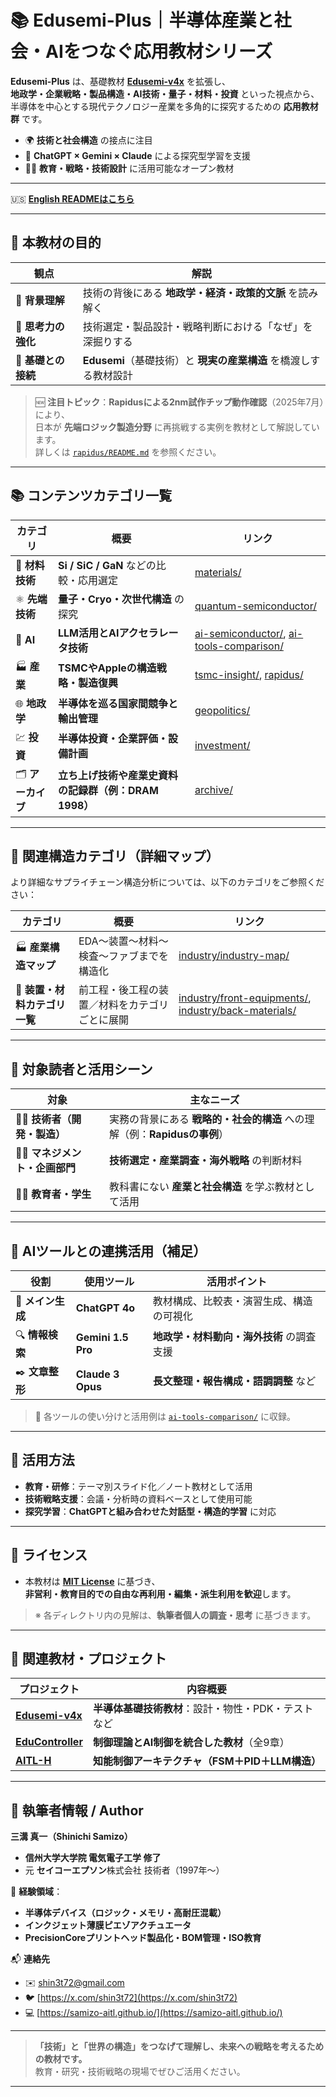 # 📚 **Edusemi-Plus｜半導体産業と社会・AIをつなぐ応用教材シリーズ**

**Edusemi-Plus** は、基礎教材 [**Edusemi-v4x**](https://github.com/Samizo-AITL/Edusemi-v4x) を拡張し、  
**地政学・企業戦略・製品構造・AI技術・量子・材料・投資** といった視点から、  
半導体を中心とする現代テクノロジー産業を多角的に探究するための **応用教材群** です。

- 🌍 **技術と社会構造** の接点に注目  
- 🧠 **ChatGPT × Gemini × Claude** による探究型学習を支援  
- 🧑‍🏫 **教育・戦略・技術設計** に活用可能なオープン教材

---

🇺🇸 **[English READMEはこちら](./README_en.md)**

---

## 🎯 **本教材の目的**

| 観点 | 解説 |
|------|------|
| 🧭 **背景理解** | 技術の背後にある **地政学・経済・政策的文脈** を読み解く |
| 🧠 **思考力の強化** | 技術選定・製品設計・戦略判断における「なぜ」を深掘りする |
| 🔄 **基礎との接続** | **Edusemi**（基礎技術）と **現実の産業構造** を橋渡しする教材設計 |

> 🆕 **注目トピック**：**Rapidusによる2nm試作チップ動作確認**（2025年7月）により、  
> 日本が **先端ロジック製造分野** に再挑戦する実例を教材として解説しています。  
> 詳しくは [`rapidus/README.md`](./rapidus/README.md) を参照ください。

---

## 📚 **コンテンツカテゴリ一覧**

| カテゴリ | 概要 | リンク |
|----------|------|--------|
| 🧪 **材料技術** | **Si / SiC / GaN** などの比較・応用選定 | [materials/](./materials/) |
| ⚛️ **先端技術** | **量子・Cryo・次世代構造** の探究 | [quantum-semiconductor/](./quantum-semiconductor/) |
| 🤖 **AI** | **LLM活用とAIアクセラレータ技術** | [ai-semiconductor/](./ai-semiconductor/), [ai-tools-comparison/](./ai-tools-comparison/) |
| 🏭 **産業** | **TSMCやAppleの構造戦略・製造復興** | [tsmc-insight/](./tsmc-insight/), [rapidus/](./rapidus/) |
| 🌐 **地政学** | **半導体を巡る国家間競争と輸出管理** | [geopolitics/](./geopolitics/) |
| 💹 **投資** | **半導体投資・企業評価・設備計画** | [investment/](./investment/) |
| 🗂️ **アーカイブ** | **立ち上げ技術や産業史資料の記録群（例：DRAM 1998）** | [archive/](./archive/) |

---

## 🔗 関連構造カテゴリ（詳細マップ）

より詳細なサプライチェーン構造分析については、以下のカテゴリをご参照ください：

| カテゴリ | 概要 | リンク |
|----------|------|--------|
| 🏭 **産業構造マップ** | EDA～装置～材料～検査～ファブまでを構造化 | [industry/industry-map/](./industry/industry-map/) |
| 🔧 **装置・材料カテゴリ一覧** | 前工程・後工程の装置／材料をカテゴリごとに展開 | [industry/front-equipments/](./industry/front-equipments/), [industry/back-materials/](./industry/back-materials/) |

---

## 👥 **対象読者と活用シーン**

| 対象 | 主なニーズ |
|------|-------------|
| 🧑‍🔬 **技術者（開発・製造）** | 実務の背景にある **戦略的・社会的構造** への理解（例：**Rapidusの事例**） |
| 🧑‍💼 **マネジメント・企画部門** | **技術選定・産業調査・海外戦略** の判断材料 |
| 🧑‍🏫 **教育者・学生** | 教科書にない **産業と社会構造** を学ぶ教材として活用 |

---

## 🧠 **AIツールとの連携活用（補足）**

| 役割 | 使用ツール | 活用ポイント |
|------|------------|--------------|
| 🧩 **メイン生成** | **ChatGPT 4o** | 教材構成、比較表・演習生成、構造の可視化 |
| 🔍 **情報検索** | **Gemini 1.5 Pro** | **地政学・材料動向・海外技術** の調査支援 |
| ✒️ **文章整形** | **Claude 3 Opus** | **長文整理・報告構成・語調調整** など |

> 🔗 各ツールの使い分けと活用例は [`ai-tools-comparison/`](./ai-tools-comparison/) に収録。

---

## 🧩 **活用方法**

- **教育・研修**：テーマ別スライド化／ノート教材として活用  
- **技術戦略支援**：会議・分析時の資料ベースとして使用可能  
- **探究学習**：**ChatGPTと組み合わせた対話型・構造的学習** に対応

---

## 📄 **ライセンス**

- 本教材は [**MIT License**](https://opensource.org/licenses/MIT) に基づき、  
  **非営利・教育目的での自由な再利用・編集・派生利用を歓迎**します。

> ※ 各ディレクトリ内の見解は、**執筆者個人の調査・思考** に基づきます。

---

## 🔗 **関連教材・プロジェクト**

| プロジェクト | 内容概要 |
|--------------|-----------|
| [**Edusemi-v4x**](https://github.com/Samizo-AITL/Edusemi-v4x) | **半導体基礎技術教材**：設計・物性・PDK・テストなど |
| [**EduController**](https://github.com/Samizo-AITL/EduController) | **制御理論とAI制御を統合した教材**（全9章） |
| [**AITL-H**](https://github.com/Samizo-AITL/AITL-H) | **知能制御アーキテクチャ（FSM＋PID＋LLM構造）** |

---

## 👤 **執筆者情報 / Author**

**三溝 真一（Shinichi Samizo）**  
- **信州大学大学院 電気電子工学 修了**  
- 元 **セイコーエプソン**株式会社 技術者（1997年〜）

📌 **経験領域**：  
- **半導体デバイス（ロジック・メモリ・高耐圧混載）**  
- **インクジェット薄膜ピエゾアクチュエータ**  
- **PrecisionCoreプリントヘッド製品化・BOM管理・ISO教育**

📬 **連絡先**  
- ✉️ [shin3t72@gmail.com](mailto:shin3t72@gmail.com)  
- 🐦 [https://x.com/shin3t72](https://x.com/shin3t72)  
- 💻 [https://samizo-aitl.github.io/](https://samizo-aitl.github.io/)

---

> **「技術」と「世界の構造」をつなげて理解し、未来への戦略を考えるための教材です。**  
> 教育・研究・技術戦略の現場でぜひご活用ください。

---
